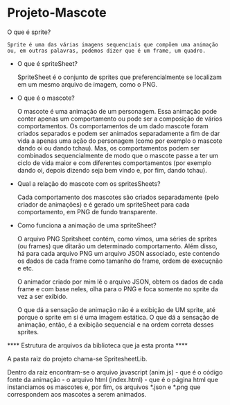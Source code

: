 # Projeto-Mascote

O que é sprite?

    Sprite é uma das várias imagens sequenciais que compõem uma animação ou, em outras palavras, podemos dizer que é um frame, um quadro.

* O que é spriteSheet?

    SpriteSheet é o conjunto de sprites que preferencialmente se localizam em um mesmo arquivo de imagem, como o PNG.

* O que é o mascote?

    O mascote é uma animação de um personagem. Essa animação pode conter apenas um comportamento ou pode ser a composição de vários comportamentos.
    Os comportamentos de um dado mascote foram criados separados e podem ser animados separadamente a fim de dar vida a apenas uma ação do personagem (como por exemplo o mascote dando oi ou dando tchau). Mas, os comportamentos podem ser combinados sequencialmente de modo que o mascote passe a ter um ciclo de vida maior e com diferentes comportamentos (por exemplo dando oi, depois dizendo seja bem vindo e, por fim, dando tchau).

* Qual a relação do mascote com os spritesSheets?

    Cada comportamento dos mascotes são criados separadamente (pelo criador de animações) e é gerado um spriteSheet para cada comportamento, em PNG de fundo transparente.

* Como funciona a animação de uma spriteSheet?

    O arquivo PNG Spritsheet contém, como vimos, uma séries de sprites (ou frames) que ditarão um determinado comportamento.
    Além disso, há para cada arquivo PNG um arquivo JSON associado, este contendo os dados de cada frame como tamanho do frame, ordem de execuçnão e etc.

    O animador criado por mim lê o arquivo JSON, obtem os dados de cada frame e com base neles, olha para o PNG e foca somente no sprite da vez a ser exibido.

    O que dá a sensação de animação não é a exibição de UM sprite, até porque o sprite em si é uma imagem estática. O que dá a sensação de animação, então, é a exibição sequencial e na ordem correta desses sprites.



**** Estrutura de arquivos da biblioteca que ja esta pronta ****


A pasta raiz do projeto chama-se SpritesheetLib.

Dentro da raiz encontram-se o arquivo javascript (anim.js) - que é o código fonte da animação - o arquivo html (index.html) - que é o página html que instanciamos os mascotes e, por fim, os arquivos *.json e *.png que correspondem aos mascotes a serem animados.
